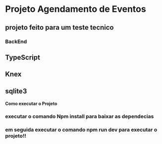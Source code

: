 <h1>Projeto Agendamento de Eventos</h1>

<h2>projeto feito para um teste tecnico</h2>
<h3>BackEnd</h3>
<h2>TypeScript</h2>
<h2>Knex</h2>
<h2>sqlite3</h2>

<h4>Como executar o Projeto</h4>

<h3>executar o comando Npm install para baixar as dependecias</h3>
<h3>em seguida  executar o comando npm run dev para executar o projeto!!</h3>

